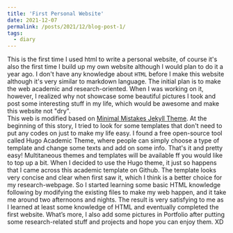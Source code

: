 ```yaml
---
title: 'First Personal Website'
date: 2021-12-07
permalink: /posts/2021/12/blog-post-1/
tags:
  - diary
---
```


This is the first time I used html to write a personal website, of course it's also the first time I build up my own website although I would plan to do it a year ago. I don't have any knowledge about `HTML` before I make this website although it's very similar to markdown language. The initial plan is to make the web academic and research-oriented. When I was working on it, however, I realized why not showcase some beautiful pictures I took and post some interesting stuff in my life, which would be awesome and make this website not "dry". \
This web is modified based on [Minimal Mistakes Jekyll Theme](https://github.com/academicpages/academicpages.github.io). At the beginning of this story, I tried to look for some templates that don't need to put any codes on just to make my life easy. I found a free open-source tool called Hugo Academic Theme, where people can simply choose a type of template and change some texts and add on some info. That's it and pretty easy! Multitaneous themes and templates will be available ff you would like to top up a bit. When I decided to use the Hugo theme, it just so happens that I came across this academic template on Github. The template looks very concise and clear when first saw it, which I think is a better choice for my research-webpage. So I started learning some basic HTML knowledge following by modifying the existing files to make my web happen, and it take me around two afternoons and nights. The result is very satisfying to me as I learned at least some knowledge of HTML and eventually completed the first website. What’s more, I also add some pictures in Portfolio after putting some research-related stuff and projects and hope you can enjoy them. XD





<!--You can have many headings
====== -->

<!--Aren't headings cool?
------ -->
